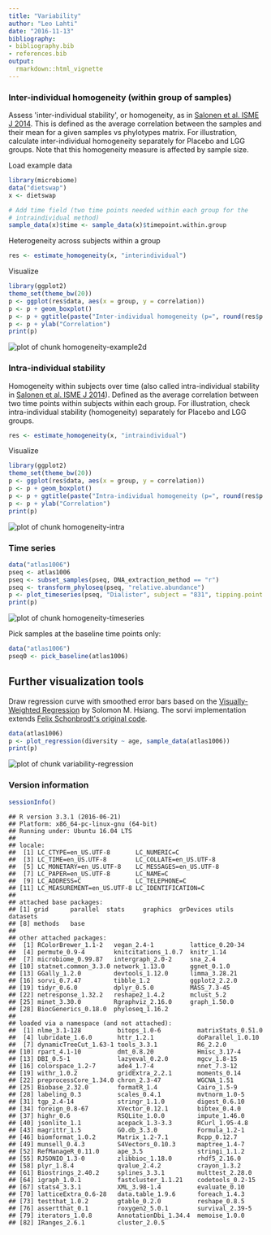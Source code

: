 ```yaml
---
title: "Variability"
author: "Leo Lahti"
date: "2016-11-13"
bibliography: 
- bibliography.bib
- references.bib
output: 
  rmarkdown::html_vignette
---
```

<!--
  %\VignetteEngine{knitr::rmarkdown}
  %\VignetteIndexEntry{microbiome tutorial - variability}
  %\usepackage[utf8]{inputenc}
  %\VignetteEncoding{UTF-8}  
-->


### Inter-individual homogeneity (within group of samples)

Assess 'inter-individual stability', or homogeneity, as in [Salonen et al. ISME J 2014](http://www.nature.com/ismej/journal/v8/n11/full/ismej201463a.html). This is defined as the average correlation between the samples and their mean for a given samples vs phylotypes matrix. For illustration, calculate inter-individual homogeneity separately for Placebo and LGG groups. Note that this homogeneity measure is affected by sample size.

Load example data


```r
library(microbiome)
data("dietswap")
x <- dietswap

# Add time field (two time points needed within each group for the 
# intraindividual method)
sample_data(x)$time <- sample_data(x)$timepoint.within.group
```


Heterogeneity across subjects within a group


```r
res <- estimate_homogeneity(x, "interindividual")
```


Visualize


```r
library(ggplot2)
theme_set(theme_bw(20))
p <- ggplot(res$data, aes(x = group, y = correlation))
p <- p + geom_boxplot()
p <- p + ggtitle(paste("Inter-individual homogeneity (p=", round(res$p.value, 6), ")", sep = ""))
p <- p + ylab("Correlation")
print(p)
```

![plot of chunk homogeneity-example2d](figure/homogeneity-example2d-1.png)


### Intra-individual stability

Homogeneity within subjects over time (also called intra-individual stability in [Salonen et al. ISME J 2014](http://www.nature.com/ismej/journal/v8/n11/full/ismej201463a.html)). Defined as the average correlation between two time points within subjects within each group. For illustration, check intra-individual stability (homogeneity) separately for Placebo and LGG groups.


```r
res <- estimate_homogeneity(x, "intraindividual")
```


Visualize


```r
library(ggplot2)
theme_set(theme_bw(20))
p <- ggplot(res$data, aes(x = group, y = correlation))
p <- p + geom_boxplot()
p <- p + ggtitle(paste("Intra-individual homogeneity (p=", round(res$p.value, 6), ")"))
p <- p + ylab("Correlation")
print(p)
```

![plot of chunk homogeneity-intra](figure/homogeneity-intra-1.png)


### Time series


```r
data("atlas1006")
pseq <- atlas1006
pseq <- subset_samples(pseq, DNA_extraction_method == "r")
pseq <- transform_phyloseq(pseq, "relative.abundance")
p <- plot_timeseries(pseq, "Dialister", subject = "831", tipping.point = 0.5)
print(p)
```

![plot of chunk homogeneity-timeseries](figure/homogeneity-timeseries-1.png)

Pick samples at the baseline time points only:


```r
data("atlas1006")
pseq0 <- pick_baseline(atlas1006)
```


## Further visualization tools

Draw regression curve with smoothed error bars based on
the [Visually-Weighted Regression](http://www.fight-entropy.com/2012/07/visually-weighted-regression.html) by Solomon M. Hsiang. The sorvi implementation extends [Felix Schonbrodt's original code](http://www.nicebread.de/visually-weighted-watercolor-plots-new-variants-please-vote/).


```r
data(atlas1006)
p <- plot_regression(diversity ~ age, sample_data(atlas1006))
print(p)
```

![plot of chunk variability-regression](figure/variability-regression-1.png)

### Version information


```r
sessionInfo()
```

```
## R version 3.3.1 (2016-06-21)
## Platform: x86_64-pc-linux-gnu (64-bit)
## Running under: Ubuntu 16.04 LTS
## 
## locale:
##  [1] LC_CTYPE=en_US.UTF-8       LC_NUMERIC=C              
##  [3] LC_TIME=en_US.UTF-8        LC_COLLATE=en_US.UTF-8    
##  [5] LC_MONETARY=en_US.UTF-8    LC_MESSAGES=en_US.UTF-8   
##  [7] LC_PAPER=en_US.UTF-8       LC_NAME=C                 
##  [9] LC_ADDRESS=C               LC_TELEPHONE=C            
## [11] LC_MEASUREMENT=en_US.UTF-8 LC_IDENTIFICATION=C       
## 
## attached base packages:
## [1] grid      parallel  stats     graphics  grDevices utils     datasets 
## [8] methods   base     
## 
## other attached packages:
##  [1] RColorBrewer_1.1-2   vegan_2.4-1          lattice_0.20-34     
##  [4] permute_0.9-4        knitcitations_1.0.7  knitr_1.14          
##  [7] microbiome_0.99.87   intergraph_2.0-2     sna_2.4             
## [10] statnet.common_3.3.0 network_1.13.0       ggnet_0.1.0         
## [13] GGally_1.2.0         devtools_1.12.0      limma_3.28.21       
## [16] sorvi_0.7.47         tibble_1.2           ggplot2_2.2.0       
## [19] tidyr_0.6.0          dplyr_0.5.0          MASS_7.3-45         
## [22] netresponse_1.32.2   reshape2_1.4.2       mclust_5.2          
## [25] minet_3.30.0         Rgraphviz_2.16.0     graph_1.50.0        
## [28] BiocGenerics_0.18.0  phyloseq_1.16.2     
## 
## loaded via a namespace (and not attached):
##  [1] nlme_3.1-128          bitops_1.0-6          matrixStats_0.51.0   
##  [4] lubridate_1.6.0       httr_1.2.1            doParallel_1.0.10    
##  [7] dynamicTreeCut_1.63-1 tools_3.3.1           R6_2.2.0             
## [10] rpart_4.1-10          dmt_0.8.20            Hmisc_3.17-4         
## [13] DBI_0.5-1             lazyeval_0.2.0        mgcv_1.8-15          
## [16] colorspace_1.2-7      ade4_1.7-4            nnet_7.3-12          
## [19] withr_1.0.2           gridExtra_2.2.1       moments_0.14         
## [22] preprocessCore_1.34.0 chron_2.3-47          WGCNA_1.51           
## [25] Biobase_2.32.0        formatR_1.4           Cairo_1.5-9          
## [28] labeling_0.3          scales_0.4.1          mvtnorm_1.0-5        
## [31] tgp_2.4-14            stringr_1.1.0         digest_0.6.10        
## [34] foreign_0.8-67        XVector_0.12.1        bibtex_0.4.0         
## [37] highr_0.6             RSQLite_1.0.0         impute_1.46.0        
## [40] jsonlite_1.1          acepack_1.3-3.3       RCurl_1.95-4.8       
## [43] magrittr_1.5          GO.db_3.3.0           Formula_1.2-1        
## [46] biomformat_1.0.2      Matrix_1.2-7.1        Rcpp_0.12.7          
## [49] munsell_0.4.3         S4Vectors_0.10.3      maptree_1.4-7        
## [52] RefManageR_0.11.0     ape_3.5               stringi_1.1.2        
## [55] RJSONIO_1.3-0         zlibbioc_1.18.0       rhdf5_2.16.0         
## [58] plyr_1.8.4            qvalue_2.4.2          crayon_1.3.2         
## [61] Biostrings_2.40.2     splines_3.3.1         multtest_2.28.0      
## [64] igraph_1.0.1          fastcluster_1.1.21    codetools_0.2-15     
## [67] stats4_3.3.1          XML_3.98-1.4          evaluate_0.10        
## [70] latticeExtra_0.6-28   data.table_1.9.6      foreach_1.4.3        
## [73] testthat_1.0.2        gtable_0.2.0          reshape_0.8.5        
## [76] assertthat_0.1        roxygen2_5.0.1        survival_2.39-5      
## [79] iterators_1.0.8       AnnotationDbi_1.34.4  memoise_1.0.0        
## [82] IRanges_2.6.1         cluster_2.0.5
```

